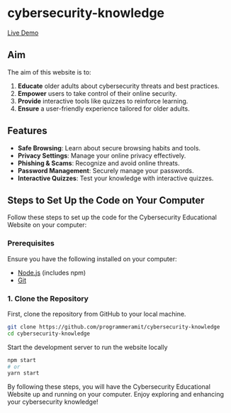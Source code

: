 
# cybersecurity-knowledge

[Live Demo](http://cyber-knowledge.surge.sh/)

## Aim

The aim of this website is to:
1. **Educate** older adults about cybersecurity threats and best practices.
2. **Empower** users to take control of their online security.
3. **Provide** interactive tools like quizzes to reinforce learning.
4. **Ensure** a user-friendly experience tailored for older adults.

## Features

- **Safe Browsing**: Learn about secure browsing habits and tools.
- **Privacy Settings**: Manage your online privacy effectively.
- **Phishing & Scams**: Recognize and avoid online threats.
- **Password Management**: Securely manage your passwords.
- **Interactive Quizzes**: Test your knowledge with interactive quizzes.

## Steps to Set Up the Code on Your Computer

Follow these steps to set up the code for the Cybersecurity Educational Website on your computer:

### Prerequisites

Ensure you have the following installed on your computer:
- [Node.js](https://nodejs.org/) (includes npm)
- [Git](https://git-scm.com/)

### 1. Clone the Repository

First, clone the repository from GitHub to your local machine.

```sh
git clone https://github.com/programmeramit/cybersecurity-knowledge
cd cybersecurity-knowledge

```
Start the development server to run the website locally

```sh
npm start
# or
yarn start
```
By following these steps, you will have the Cybersecurity Educational Website up and running on your computer. Enjoy exploring and enhancing your cybersecurity knowledge!
